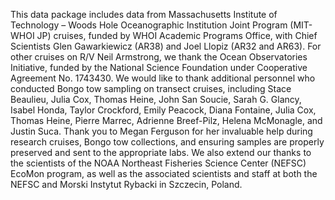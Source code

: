 ﻿This data package includes data from Massachusetts Institute of Technology – Woods Hole Oceanographic Institution Joint Program (MIT-WHOI JP) cruises, funded by WHOI Academic Programs Office, with Chief Scientists Glen Gawarkiewicz (AR38) and Joel Llopiz (AR32 and AR63). For other cruises on R/V Neil Armstrong, we thank the Ocean Observatories Initiative, funded by the National Science Foundation under Cooperative Agreement No. 1743430. We would like to thank additional personnel who conducted Bongo tow sampling on transect cruises, including Stace Beaulieu, Julia Cox, Thomas Heine, John San Soucie, Sarah G. Glancy, Isabel Honda, Taylor Crockford, Emily Peacock, Diana Fontaine, Julia Cox, Thomas Heine, Pierre Marrec, Adrienne Breef-Pilz, Helena McMonagle, and Justin Suca. Thank you to Megan Ferguson for her invaluable help during research cruises, Bongo tow collections, and ensuring samples are properly preserved and sent to the appropriate labs. We also extend our thanks to the scientists of the NOAA Northeast Fisheries Science Center (NEFSC) EcoMon program, as well as the associated scientists and staff at both the NEFSC and Morski Instytut Rybacki in Szczecin, Poland.
